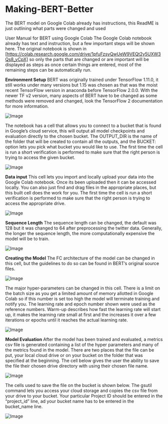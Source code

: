 # Making-BERT-Better

The BERT model on Google Colab already has instructions, this ReadME is just outlining what parts were changed and used

User Manual for BERT using Google Colab
The Google Colab notebook already has text and instruction, but a few important steps will be shown here. The original notebook is shown in [https://colab.research.google.com/drive/1pfuFzsyQwUeW9VEQt2y5UXW3Qs8_vCpX] so only the parts that are changed or are important will be displayed as steps as once certain things are entered, most of the remaining steps can be automatically run.

**Environment Setup**
BERT was originally trained under TensorFlow 1.11.0, it still works under many versions but 1.15 was chosen as that was the moist recent TensorFlow version in anaconda before TensorFlow 2.0.0. With the newer TF v2 version, many aspects of BERT have to be changed as some methods were removed and changed, look the TensorFlow 2 documentation for more information.

![Image](https://github.com/AlekseyGarbaly/images/blob/main/making_bert-better/bert8.png)


The notebook has a cell that allows you to connect to a bucket that is found in Google’s cloud service, this will output all model checkpoints and evaluation directly to the chosen bucket. The OUTPUT_DIR is the name of the folder that will be created to contain all the outputs, and the BUCKET: option lets you pick what bucket you would like to use. The first time the cell is run a short verification is performed to make sure that the right person is trying to access the given bucket.

![Image](https://github.com/AlekseyGarbaly/images/blob/main/making_bert-better/BERT1.png)


**Data input**
This cell lets you import and locally upload your data into the Google Colab notebook. Once its been uploaded then it can be accessed locally. You can also just find and drag files in the appropriate places, but this built cell does the work for you. The first time the cell is run a short verification is performed to make sure that the right person is trying to access the appropriate drive.

![Image](https://github.com/AlekseyGarbaly/images/blob/main/making_bert-better/bert2.png)


**Sequence Length**
The sequence length can be changed, the default was 128 but it was changed to 64 after preprocessing the twitter data. Generally, the longer the sequence length, the more computationally expensive the model will be to train.

![Image](https://github.com/AlekseyGarbaly/images/blob/main/making_bert-better/bert3.png)


**Creating the Model**
The FC architecture of the model can be changed in this cell, but the guidelines to do so can be found in BERT’s original source files.

![Image](https://github.com/AlekseyGarbaly/images/blob/main/making_bert-better/bert4.png)


The major hyper-parameters can be changed in this cell. There is a limit on the batch size as you get a limited amount of memory allotted in Google Colab so if this number is set too high the model will terminate training and notify you. The learning rate and epoch number shown were used as the reference numbers. Warm-up describes how fast the learning rate will start up, it makes the learning rate small at first and the increases it over a few iterations or epochs until it reaches the actual learning rate.

![Image](https://github.com/AlekseyGarbaly/images/blob/main/making_bert-better/bert5.png)


**Model Evaluation**
After the model has been trained and evaluated, a metrics csv file is generated containing a list of the hyper parameters and many of the metrics found in the model. There are two places that the file can be put, your local cloud drive or on your bucket on the folder that was specified at the beginning. The cell below gives the user the ability to save the file their chosen drive directory with using their chosen file name. 

![Image](https://github.com/AlekseyGarbaly/images/blob/main/making_bert-better/bert6.png)


The cells used to save the file on the bucket is shown below. The gsutil command lets you access your cloud storage and copies the csv file from your drive to your bucket. Your particular Project ID should be entered in the “project_id” line, ad your bucket name has to be entered in the bucket_name line.

![Image](https://github.com/AlekseyGarbaly/images/blob/main/making_bert-better/bert7.png)

